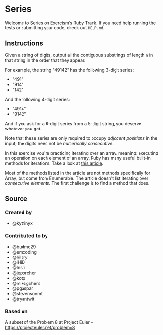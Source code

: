 # Series

Welcome to Series on Exercism's Ruby Track.
If you need help running the tests or submitting your code, check out `HELP.md`.

## Instructions

Given a string of digits, output all the contiguous substrings of length `n` in that string in the order that they appear.

For example, the string "49142" has the following 3-digit series:

- "491"
- "914"
- "142"

And the following 4-digit series:

- "4914"
- "9142"

And if you ask for a 6-digit series from a 5-digit string, you deserve whatever you get.

Note that these series are only required to occupy _adjacent positions_ in the input;
the digits need not be _numerically consecutive_.

In this exercise you're practicing iterating over an array, meaning: executing an operation on each element of an array. Ruby has many useful built-in methods for iterations. Take a look at [this article](http://jeromedalbert.com/ruby-how-to-iterate-the-right-way/).

Most of the methods listed in the article are not methods specifically for Array, but come from [Enumerable](https://ruby-doc.org/core/Enumerable.html). The article doesn't list iterating over _consecutive elements_. The first challenge is to find a method that does.

## Source

### Created by

- @kytrinyx

### Contributed to by

- @budmc29
- @emcoding
- @hilary
- @iHiD
- @Insti
- @jeporcher
- @kotp
- @mikegehard
- @pgaspar
- @stevensonmt
- @tryantwit

### Based on

A subset of the Problem 8 at Project Euler - https://projecteuler.net/problem=8